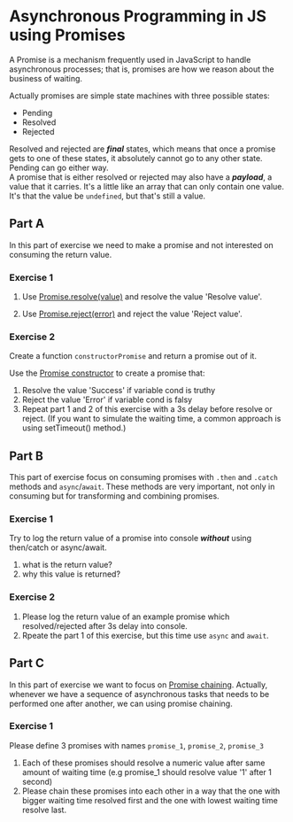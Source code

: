 # Asynchronous Programming in JS using Promises
A Promise is a mechanism frequently used in JavaScript to handle asynchronous processes; that is, promises are how we reason about the business of waiting.

Actually promises are simple state machines with three possible states:

- Pending
- Resolved
- Rejected

Resolved and rejected are ***final*** states, which means that once a promise gets to one of these states, it absolutely cannot go to any other state. Pending can go either way.  
A promise that is either resolved or rejected may also have a ***payload***, a value that it carries.  It's a little like an array that can only contain one value.  It's that the value be `undefined`, but that's still a value.

## Part A
In this part of exercise we need to make a promise and not interested on consuming the return value.

### Exercise 1

1. Use [Promise.resolve(value)](https://developer.mozilla.org/en-US/docs/Web/JavaScript/Reference/Global_Objects/Promise/resolve) and resolve the value 'Resolve value'. 

2. Use [Promise.reject(error)](https://developer.mozilla.org/en-US/docs/Web/JavaScript/Reference/Global_Objects/Promise/reject) and reject the value 'Reject value'.


### Exercise 2

Create a function `constructorPromise` and return a promise out of it.

Use the [Promise constructor](https://developer.mozilla.org/en-US/docs/Web/JavaScript/Reference/Global_Objects/Promise) to create a promise that:

1. Resolve the value 'Success' if variable cond is truthy
2. Reject the value 'Error' if variable cond is falsy
3. Repeat part 1 and 2 of this exercise with a 3s delay before resolve or reject. (If you want to simulate the waiting time, a common approach is using setTimeout() method.)


## Part B
This part of exercise focus on consuming promises with `.then` and `.catch` methods and `async`/`await`. These methods are very important, not only in consuming but for transforming and combining promises.

### Exercise 1
Try to log the return value of a promise into console ***without*** using then/catch or async/await. 
1. what is the return value?
2. why this value is returned?

### Exercise 2

1. Please log the return value of an example promise which resolved/rejected after 3s delay into console.
2. Rpeate the part 1 of this exercise, but this time use `async` and `await`.


## Part C
In this part of exercise we want to focus on [Promise chaining](https://developer.mozilla.org/en-US/docs/Web/JavaScript/Guide/Using_promises#chaining). Actually, whenever we have a sequence of asynchronous tasks that needs to be performed one after another, we can using promise chaining.

### Exercise 1
Please define 3 promises with names `promise_1`, `promise_2`, `promise_3`
1. Each of these promises should resolve a numeric value after same amount of waiting time (e.g promise_1 should resolve value '1' after 1 second)
2. Please chain these promises into each other in a way that the one with bigger waiting time resolved first and the one with lowest waiting time resolve last.



# 
